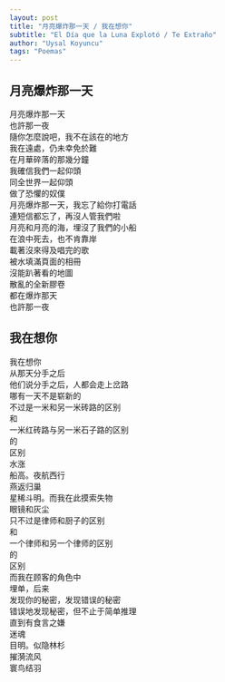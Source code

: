 ```yaml
---
layout: post
title: "月亮爆炸那一天 / 我在想你"
subtitle: "El Día que la Luna Explotó / Te Extraño"
author: "Uysal Koyuncu"
tags: "Poemas"
---
```


## 月亮爆炸那一天

月亮爆炸那一天  
也許那一夜  
隨你怎麼說吧，我不在該在的地方  
我在遠處，仍未幸免於難  
在月華碎落的那幾分鐘  
我確信我們一起仰頭  
同全世界一起仰頭  
做了恐懼的奴僕  
月亮爆炸那一天，我忘了給你打電話  
連短信都忘了，再沒人管我們啦  
月亮和月亮的海，埋沒了我們的小船  
在浪中死去，也不肯靠岸  
載著沒來得及唱完的歌  
被水填滿頁面的相冊  
沒能趴著看的地圖  
散亂的全新膠卷  
都在爆炸那天  
也許那一夜

## 我在想你

我在想你  
从那天分手之后  
他们说分手之后，人都会走上岔路  
哪有一天不是崭新的  
不过是一米和另一米砖路的区别  
和  
一米红砖路与另一米石子路的区别  
的  
区别  
水涨  
船高。夜航西行  
燕返归巢  
星稀斗明。而我在此摸索失物  
眼镜和灰尘  
只不过是律师和厨子的区别  
和  
一个律师和另一个律师的区别  
的  
区别  
而我在顾客的角色中  
埋单，后来  
发现你的秘密，发现错误的秘密  
错误地发现秘密，但不止于简单推理  
直到有食言之嫌  
迷魂  
目明。似隐林杉  
摧漪流风  
寰鸟结羽